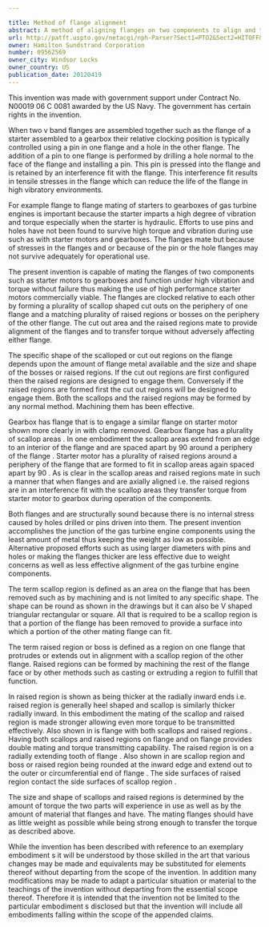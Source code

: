 ```yaml
---

title: Method of flange alignment
abstract: A method of aligning flanges on two components to align and transfer torque from one component to the other uses a plurality of scallop regions on the periphery of a flange on one component; and a plurality of raised regions on the periphery of a flange on the other component, the raised regions being sized and shaped to engage the scallop regions on the flange when axially aligned to transfer torque there between.
url: http://patft.uspto.gov/netacgi/nph-Parser?Sect1=PTO2&Sect2=HITOFF&p=1&u=%2Fnetahtml%2FPTO%2Fsearch-adv.htm&r=1&f=G&l=50&d=PALL&S1=09562569&OS=09562569&RS=09562569
owner: Hamilton Sundstrand Corporation
number: 09562569
owner_city: Windsor Locks
owner_country: US
publication_date: 20120419
---
```

This invention was made with government support under Contract No. N00019 06 C 0081 awarded by the US Navy. The government has certain rights in the invention.

When two v band flanges are assembled together such as the flange of a starter assembled to a gearbox their relative clocking position is typically controlled using a pin in one flange and a hole in the other flange. The addition of a pin to one flange is performed by drilling a hole normal to the face of the flange and installing a pin. This pin is pressed into the flange and is retained by an interference fit with the flange. This interference fit results in tensile stresses in the flange which can reduce the life of the flange in high vibratory environments.

For example flange to flange mating of starters to gearboxes of gas turbine engines is important because the starter imparts a high degree of vibration and torque especially when the starter is hydraulic. Efforts to use pins and holes have not been found to survive high torque and vibration during use such as with starter motors and gearboxes. The flanges mate but because of stresses in the flanges and or because of the pin or the hole flanges may not survive adequately for operational use.

The present invention is capable of mating the flanges of two components such as starter motors to gearboxes and function under high vibration and torque without failure thus making the use of high performance starter motors commercially viable. The flanges are clocked relative to each other by forming a plurality of scallop shaped cut outs on the periphery of one flange and a matching plurality of raised regions or bosses on the periphery of the other flange. The cut out area and the raised regions mate to provide alignment of the flanges and to transfer torque without adversely affecting either flange.

The specific shape of the scalloped or cut out regions on the flange depends upon the amount of flange metal available and the size and shape of the bosses or raised regions. If the cut out regions are first configured then the raised regions are designed to engage them. Conversely if the raised regions are formed first the cut out regions will be designed to engage them. Both the scallops and the raised regions may be formed by any normal method. Machining them has been effective.

Gearbox has flange that is to engage a similar flange on starter motor shown more clearly in with clamp removed. Gearbox flange has a plurality of scallop areas . In one embodiment the scallop areas extend from an edge to an interior of the flange and are spaced apart by 90 around a periphery of the flange . Starter motor has a plurality of raised regions around a periphery of the flange that are formed to fit in scallop areas again spaced apart by 90 . As is clear in the scallop areas and raised regions mate in such a manner that when flanges and are axially aligned i.e. the raised regions are in an interference fit with the scallop areas they transfer torque from starter motor to gearbox during operation of the components.

Both flanges and are structurally sound because there is no internal stress caused by holes drilled or pins driven into them. The present invention accomplishes the junction of the gas turbine engine components using the least amount of metal thus keeping the weight as low as possible. Alternative proposed efforts such as using larger diameters with pins and holes or making the flanges thicker are less effective due to weight concerns as well as less effective alignment of the gas turbine engine components.

The term scallop region is defined as an area on the flange that has been removed such as by machining and is not limited to any specific shape. The shape can be round as shown in the drawings but it can also be V shaped triangular rectangular or square. All that is required to be a scallop region is that a portion of the flange has been removed to provide a surface into which a portion of the other mating flange can fit.

The term raised region or boss is defined as a region on one flange that protrudes or extends out in alignment with a scallop region of the other flange. Raised regions can be formed by machining the rest of the flange face or by other methods such as casting or extruding a region to fulfill that function.

In raised region is shown as being thicker at the radially inward ends i.e. raised region is generally heel shaped and scallop is similarly thicker radially inward. In this embodiment the mating of the scallop and raised region is made stronger allowing even more torque to be transmitted effectively. Also shown in is flange with both scallops and raised regions . Having both scallops and raised regions on flange and on flange provides double mating and torque transmitting capability. The raised region is on a radially extending tooth of flange . Also shown in are scallop region and boss or raised region being rounded at the inward edge and extend out to the outer or circumferential end of flange . The side surfaces of raised region contact the side surfaces of scallop region .

The size and shape of scallops and raised regions is determined by the amount of torque the two parts will experience in use as well as by the amount of material that flanges and have. The mating flanges should have as little weight as possible while being strong enough to transfer the torque as described above.

While the invention has been described with reference to an exemplary embodiment s it will be understood by those skilled in the art that various changes may be made and equivalents may be substituted for elements thereof without departing from the scope of the invention. In addition many modifications may be made to adapt a particular situation or material to the teachings of the invention without departing from the essential scope thereof. Therefore it is intended that the invention not be limited to the particular embodiment s disclosed but that the invention will include all embodiments falling within the scope of the appended claims.

